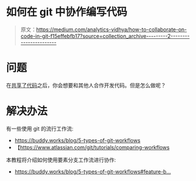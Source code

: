 # 如何在 git 中协作编写代码

> 原文：<https://medium.com/analytics-vidhya/how-to-collaborate-on-code-in-git-f15effebfb17?source=collection_archive---------2----------------------->

# 问题

在[共享了代码](/@zhao.li/how-to-share-code-in-git-6aa9cc0eb063)之后，你会想要和其他人合作开发代码。但是怎么做呢？

# 解决办法

有一些使用 git 的流行工作流:

*   https://buddy.works/blog/5-types-of-git-workflows
*   【https://www.atlassian.com/git/tutorials/comparing-workflows 

本教程将介绍如何使用要素分支工作流进行协作:

*   https://buddy.works/blog/5-types-of-git-workflows#feature-b…